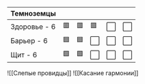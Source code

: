 | Темноземцы   |     |     |     |     |     |
| ------------ | --- | --- | --- | --- | --- |
| Здоровье - 6 | 🟥  | 🟥  | 🟥  | ⬜️  | ⬜️ |
| Барьер - 6   | 🟦  | 🟦 | ⬜️ | ⬜️ | ⬜️ |
| Щит - 6      | 🟩  | 🟩  | ⬜️ | ⬜️ | ⬜️ |

![[Слепые провидцы]]
![[Касание гармонии]]